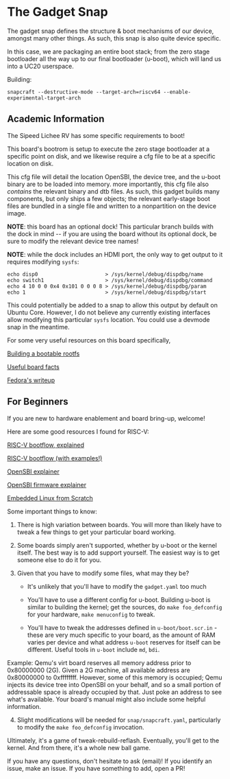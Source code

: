 # The Gadget Snap

The gadget snap defines the structure & boot mechanisms of our device, amongst
many other things. As such, this snap is also quite device specific.

In this case, we are packaging an entire boot stack; from the zero stage
bootloader all the way up to our final bootloader (u-boot), which will land us
into a UC20 userspace.

Building:

`snapcraft --destructive-mode --target-arch=riscv64 --enable-experimental-target-arch`


## Academic Information

The Sipeed Lichee RV has some specific requirements to boot!

This board's bootrom is setup to execute the zero stage bootloader at a specific
point on disk, and we likewise require a cfg file to be at a specific location
on disk.

This cfg file will detail the location OpenSBI, the device tree, and the u-boot
binary are to be loaded into memory. more importantly, this cfg file also
*contains* the relevant binary and dtb files. As such, this gadget builds many
components, but only ships a few objects; the relevant early-stage boot files
are bundled in a single file and written to a nonpartition on the device image.

**NOTE**: this board has an optional dock! This particular branch builds with
the dock in mind -- if you are using the board without its optional dock, be
sure to modify the relevant device tree names!

**NOTE**: while the dock includes an HDMI port, the only way to get output to it
requires modifying `sysfs`:

```
echo disp0                      > /sys/kernel/debug/dispdbg/name
echo switch1                    > /sys/kernel/debug/dispdbg/command
echo 4 10 0 0 0x4 0x101 0 0 0 8 > /sys/kernel/debug/dispdbg/param
echo 1                          > /sys/kernel/debug/dispdbg/start
```

This could potentially be added to a snap to allow this output by default on
Ubuntu Core. However, I do not believe any currently existing interfaces allow
modifying this particular `sysfs` location. You could use a devmode snap in the
meantime.

For some very useful resources on this board specifically,

[Building a bootable rootfs](https://andreas.welcomes-you.com/boot-sw-debian-risc-v-lichee-rv/)

[Useful board facts](https://linux-sunxi.org/Sipeed_Lichee_RV)

[Fedora's writeup](https://fedoraproject.org/wiki/Architectures/RISC-V/Allwinner)


## For Beginners

If you are new to hardware enablement and board bring-up, welcome!

Here are some good resources I found for RISC-V:

[RISC-V bootflow, explained](https://crvf2019.github.io/pdf/43.pdf)

[RISC-V bootflow (with examples!)](https://riscv.org/wp-content/uploads/2019/12/Summit_bootflow.pdf)

[OpenSBI explainer](https://github.com/riscv-software-src/opensbi)

[OpenSBI firmware explainer](https://github.com/riscv-software-src/opensbi/tree/master/docs/firmware)

[Embedded Linux from Scratch](https://youtube.com/watch?v=cIkTh3Xp3dA)

Some important things to know:

1) There is high variation between boards. You will more than likely have to
    tweak a few things to get your particular board working.

2) Some boards simply aren't supported, whether by u-boot or the kernel
    itself. The best way is to add support yourself. The easiest way is to
    get someone else to do it for you.

3) Given that you have to modify some files, what may they be? 
    * It's unlikely that you'll have to modify the `gadget.yaml` too much
    
    * You'll have to use a different config for u-boot. Building u-boot is
      similar to building the kernel; get the sources, do `make foo_defconfig`
      for your hardware, `make menuconfig` to tweak.
    
    * You'll have to tweak the addresses defined in `u-boot/boot.scr.in` -
      these are very much specific to your board, as the amount of RAM
      varies per device and what address `u-boot` reserves for itself can be
      different. Useful tools in `u-boot` include `md`, `bdi`.

Example: Qemu's virt board reserves all memory address prior to 0x80000000 (2G).
Given a 2G machine, all available address are 0x80000000 to 0xffffffff. However,
some of this memory is occupied; Qemu injects its device tree into OpenSBI on
your behalf, and so a small portion of addressable space is already occupied by
that. Just poke an address to see what's available. Your board's manual might
also include some helpful information.

4) Slight modifications will be needed for `snap/snapcraft.yaml`,
    particularly to modify the `make foo_defconfig` invocation.

Ultimately, it's a game of tweak-rebuild-reflash. Eventually, you'll get to the
kernel. And from there, it's a whole new ball game.


If you have any questions, don't hesitate to ask (email)! If you identify an
issue, make an issue. If you have something to add, open a PR!
